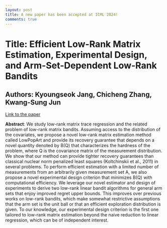 ```yaml
---
layout: post
title: A new paper has been accepted at ICML 2024!
comments: true
---
```


# Title: Efficient Low-Rank Matrix Estimation, Experimental Design, and Arm-Set-Dependent Low-Rank Bandits
## Authors: **Kyoungseok Jang**, Chicheng Zhang, Kwang-Sung Jun
[Link to the paper](https://arxiv.org/abs/2402.11156)


**Abstract**: We study low-rank matrix trace regression and the related problem of low-rank matrix bandits. Assuming access to the distribution of the covariates, we propose a novel low-rank matrix estimation method called LowPopArt and provide its recovery guarantee that depends on a novel quantity denoted by B(Q) that characterizes the hardness of the problem, where Q is the covariance matrix of the measurement distribution. We show that our method can provide tighter recovery guarantees than classical nuclear norm penalized least squares (Koltchinskii et al., 2011) in several problems. To perform efficient estimation with a limited number of measurements from an arbitrarily given measurement set A, we also propose a novel experimental design criterion that minimizes B(Q) with computational efficiency. We leverage our novel estimator and design of experiments to derive two low-rank linear bandit algorithms for general arm sets that enjoy improved regret upper bounds. This improves over previous works on low-rank bandits, which make somewhat restrictive assumptions that the arm set is the unit ball or that an efficient exploration distribution is given. To our knowledge, our experimental design criterion is the first one tailored to low-rank matrix estimation beyond the naive reduction to linear regression, which can be of independent interest.


